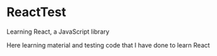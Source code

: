 # ReactTest
Learning React, a JavaScript library 

Here learning material and testing code that I have done to learn React
